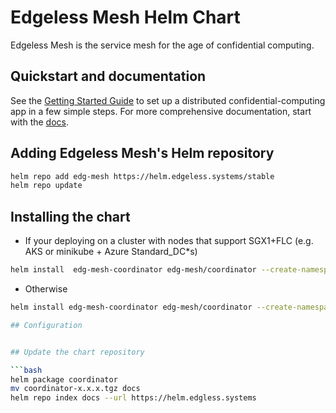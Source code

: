 # Edgeless Mesh Helm Chart

Edgeless Mesh is the service mesh for the age of confidential computing.

## Quickstart and documentation

See the [Getting Started Guide](TODO) to set up a distributed confidential-computing app in a few simple steps. 
For more comprehensive documentation, start with the [docs](TODO).

## Adding Edgeless Mesh's Helm repository

```bash
helm repo add edg-mesh https://helm.edgeless.systems/stable
helm repo update
```

## Installing the chart

* If your deploying on a cluster with nodes that support SGX1+FLC (e.g. AKS or minikube + Azure Standard_DC*s)

```bash
helm install  edg-mesh-coordinator edg-mesh/coordinator --create-namespace edg-mesh
```

* Otherwise

```bash
helm install edg-mesh-coordinator edg-mesh/coordinator --create-namespace edg-mesh --set coordinator.resources=null --set coordinator.OE_SIMULATION=1 --set tolerations=null

## Configuration


## Update the chart repository

```bash
helm package coordinator
mv coordinator-x.x.x.tgz docs
helm repo index docs --url https://helm.edgless.systems
```
